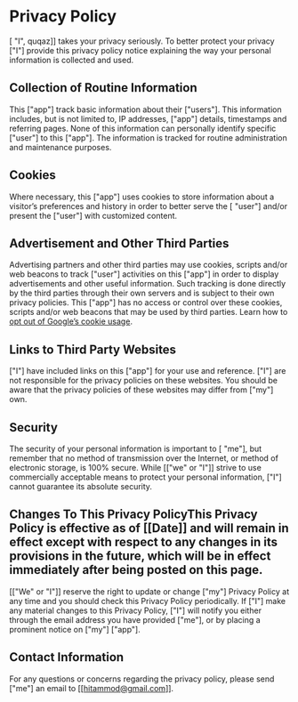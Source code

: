 # Privacy Policy

[ "I", quqaz]] takes your privacy seriously. To better protect your privacy ["I"] provide this privacy policy notice explaining the way your personal information is collected and used.


## Collection of Routine Information

This ["app"] track basic information about their ["users"]. This information includes, but is not limited to, IP addresses, ["app"] details, timestamps and referring pages. None of this information can personally identify specific ["user"] to this ["app"]. The information is tracked for routine administration and maintenance purposes.


## Cookies

Where necessary, this ["app"] uses cookies to store information about a visitor’s preferences and history in order to better serve the [ "user"] and/or present the ["user"] with customized content.


## Advertisement and Other Third Parties

Advertising partners and other third parties may use cookies, scripts and/or web beacons to track ["user"] activities on this ["app"] in order to display advertisements and other useful information. Such tracking is done directly by the third parties through their own servers and is subject to their own privacy policies. This ["app"] has no access or control over these cookies, scripts and/or web beacons that may be used by third parties. Learn how to [opt out of Google’s cookie usage](http://www.google.com/privacy_ads.html).


## Links to Third Party Websites

["I"] have included links on this ["app"] for your use and reference. ["I"] are not responsible for the privacy policies on these websites. You should be aware that the privacy policies of these websites may differ from ["my"] own.


## Security

The security of your personal information is important to [ "me"], but remember that no method of transmission over the Internet, or method of electronic storage, is 100% secure. While [["we" or "I"]] strive to use commercially acceptable means to protect your personal information, ["I"] cannot guarantee its absolute security.


## Changes To This Privacy PolicyThis Privacy Policy is effective as of [[Date]] and will remain in effect except with respect to any changes in its provisions in the future, which will be in effect immediately after being posted on this page.
[["We" or "I"]] reserve the right to update or change ["my"] Privacy Policy at any time and you should check this Privacy Policy periodically. If ["I"] make any material changes to this Privacy Policy, ["I"] will notify you either through the email address you have provided ["me"], or by placing a prominent notice on ["my"] ["app"].


## Contact Information

For any questions or concerns regarding the privacy policy, please send ["me"] an email to [[hitammod@gmail.com]].
